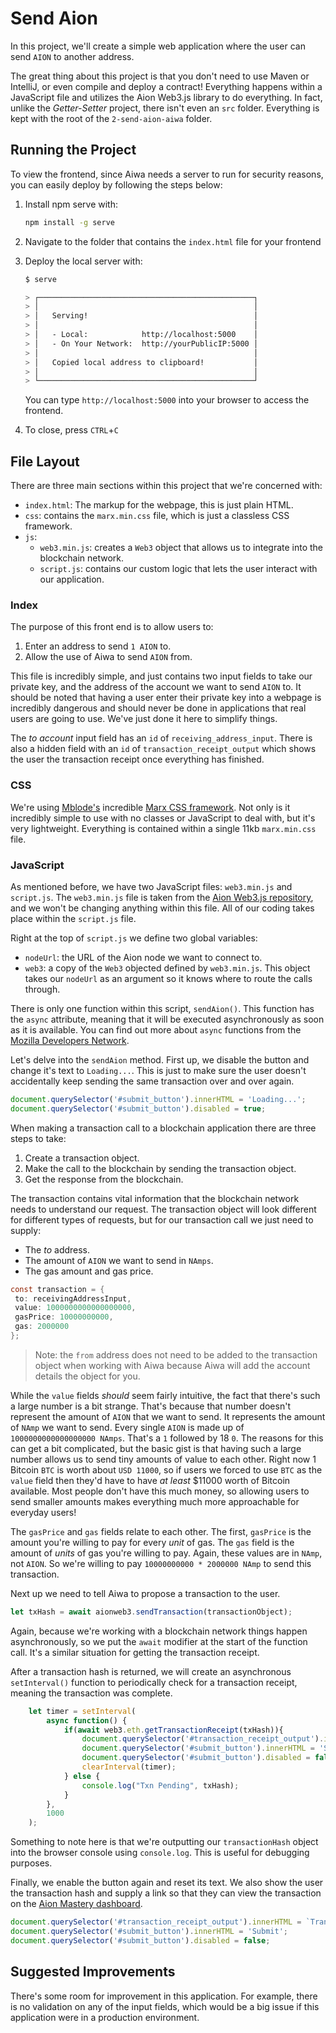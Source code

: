 # Send Aion

In this project, we'll create a simple web application where the user can send `AION` to another address.

The great thing about this project is that you don't need to use Maven or IntelliJ, or even compile and deploy a contract! Everything happens within a JavaScript file and utilizes the Aion Web3.js library to do everything. In fact, unlike the _Getter-Setter_ project, there isn't even an `src` folder. Everything is kept with the root of the `2-send-aion-aiwa` folder.

## Running the Project

To view the frontend, since Aiwa needs a server to run for security reasons, you can easily deploy by following the steps below:

1. Install npm serve with:

    ```bash
    npm install -g serve
    ```

2. Navigate to the folder that contains the `index.html` file for your frontend
3. Deploy the local server with:

    ```bash
    $ serve

    > ┌────────────────────────────────────────────────┐
    > │                                                │
    > │   Serving!                                     │
    > │                                                │
    > │   - Local:            http://localhost:5000    │
    > │   - On Your Network:  http://yourPublicIP:5000 │
    > │                                                │
    > │   Copied local address to clipboard!           │
    > │                                                │
    > └────────────────────────────────────────────────┘
    ```

    You can type `http://localhost:5000` into your browser to access the frontend.

4. To close, press `CTRL`+`C`

## File Layout

There are three main sections within this project that we're concerned with:

- `index.html`: The markup for the webpage, this is just plain HTML.
- `css`: contains the `marx.min.css` file, which is just a classless CSS framework.
- `js`:
  - `web3.min.js`: creates a `Web3` object that allows us to integrate into the blockchain network.
  - `script.js`: contains our custom logic that lets the user interact with our application.

### Index

The purpose of this front end is to allow users to:

1. Enter an address to send `1 AION` to.
2. Allow the use of Aiwa to send `AION` from.

This file is incredibly simple, and just contains two input fields to take our private key, and the address of the account we want to send `AION` to. It should be noted that having a user enter their private key into a webpage is incredibly dangerous and should never be done in applications that real users are going to use. We've just done it here to simplify things.

The _to account_ input field has an `id` of `receiving_address_input`. There is also a hidden field with an `id` of `transaction_receipt_output` which shows the user the transaction receipt once everything has finished.

### CSS

We're using [Mblode's](https://github.com/mblode) incredible [Marx CSS framework](https://github.com/mblode/marx). Not only is it incredibly simple to use with no classes or JavaScript to deal with, but it's very lightweight. Everything is contained within a single 11kb `marx.min.css` file.

### JavaScript

As mentioned before, we have two JavaScript files: `web3.min.js` and `script.js`. The `web3.min.js` file is taken from the [Aion Web3.js repository](https://github.com/aionnetwork/aion_web3), and we won't be changing anything within this file. All of our coding takes place within the `script.js` file.

Right at the top of `script.js` we define two global variables:

- `nodeUrl`: the URL of the Aion node we want to connect to.
- `web3`: a copy of the `Web3` objected defined by `web3.min.js`. This object takes our `nodeUrl` as an argument so it knows where to route the calls through.

There is only one function within this script, `sendAion()`. This function has the `async` attribute, meaning that it will be executed asynchronously as soon as it is available. You can find out more about `async` functions from the [Mozilla Developers Network](https://developer.mozilla.org/en-US/docs/Web/JavaScript/Reference/Statements/async_function).

Let's delve into the `sendAion` method. First up, we disable the button and change it's text to `Loading...`. This is just to make sure the user doesn't accidentally keep sending the same transaction over and over again.

```javascript
document.querySelector('#submit_button').innerHTML = 'Loading...';
document.querySelector('#submit_button').disabled = true;
```

When making a transaction call to a blockchain application there are three steps to take:

1. Create a transaction object.
2. Make the call to the blockchain by sending the transaction object.
3. Get the response from the blockchain.

The transaction contains vital information that the blockchain network needs to understand our request. The transaction object will look different for different types of requests, but for our transaction call we just need to supply:

- The _to_ address.
- The amount of `AION` we want to send in `NAmps`.
- The gas amount and gas price.

```java
const transaction = {
 to: receivingAddressInput,
 value: 1000000000000000000,
 gasPrice: 10000000000,
 gas: 2000000
};
```

> Note: the `from` address does not need to be added to the transaction object when working with Aiwa because Aiwa will add the account details the object for you.

While the `value` fields _should_ seem fairly intuitive, the fact that there's such a large number is a bit strange. That's because that number doesn't represent the amount of `AION` that we want to send. It represents the amount of `NAmp` we want to send. Every single `AION` is made up of `1000000000000000000 NAmps`. That's a `1` followed by 18 `0`. The reasons for this can get a bit complicated, but the basic gist is that having such a large number allows us to send tiny amounts of value to each other. Right now 1 Bitcoin `BTC` is worth about `USD 11000`, so if users we forced to use `BTC` as the `value` field then they'd have to have _at least_ $11000 worth of Bitcoin available. Most people don't have this much money, so allowing users to send smaller amounts makes everything much more approachable for everyday users!

The `gasPrice` and `gas` fields relate to each other. The first, `gasPrice` is the amount you're willing to pay for every _unit_ of gas. The `gas` field is the amount of _units_ of gas you're willing to pay. Again, these values are in `NAmp`, not `AION`. So we're willing to pay `10000000000 * 2000000 NAmp` to send this transaction.

Next up we need to tell Aiwa to propose a transaction to the user.

```javascript
let txHash = await aionweb3.sendTransaction(transactionObject);
```

Again, because we're working with a blockchain network things happen asynchronously, so we put the `await` modifier at the start of the function call. It's a similar situation for getting the transaction receipt.

After a transaction hash is returned, we will create an asynchronous `setInterval()` function to periodically check for a transaction receipt, meaning the transaction was complete.

```javascript
    let timer = setInterval(
        async function() {
            if(await web3.eth.getTransactionReceipt(txHash)){
                document.querySelector('#transaction_receipt_output').innerHTML = `Tranasction Receipt: <a target="_blank" href="https://mastery.aion.network/#/transaction/${txHash}">${txHash}</a>`
                document.querySelector('#submit_button').innerHTML = 'Submit';
                document.querySelector('#submit_button').disabled = false;
                clearInterval(timer);
            } else {
                console.log("Txn Pending", txHash);
            }
        },
        1000
    );
```

Something to note here is that we're outputting our `transactionHash` object into the browser console using `console.log`. This is useful for debugging purposes.

Finally, we enable the button again and reset its text. We also show the user the transaction hash and supply a link so that they can view the transaction on the [Aion Mastery dashboard](https://mastery.aion.network).

```javascript
document.querySelector('#transaction_receipt_output').innerHTML = `Tranasction Receipt: <a target="_blank" href="https://mastery.aion.network/#/transaction/${txHash}">${txHash}</a>`
document.querySelector('#submit_button').innerHTML = 'Submit';
document.querySelector('#submit_button').disabled = false;
```

## Suggested Improvements

There's some room for improvement in this application. For example, there is no validation on any of the input fields, which would be a big issue if this application were in a production environment.
